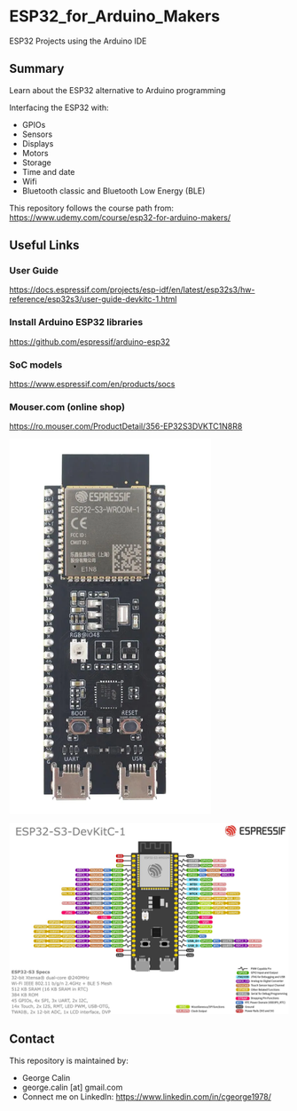 # ESP32_for_Arduino_Makers
ESP32 Projects using the Arduino IDE

## Summary
Learn about the ESP32 alternative to Arduino programming

Interfacing the ESP32 with:
* GPIOs
* Sensors
* Displays
* Motors
* Storage
* Time and date
* Wifi
* Bluetooth classic and Bluetooth Low Energy (BLE)

This repository follows the course path from: https://www.udemy.com/course/esp32-for-arduino-makers/

## Useful Links 
### User Guide
https://docs.espressif.com/projects/esp-idf/en/latest/esp32s3/hw-reference/esp32s3/user-guide-devkitc-1.html

### Install Arduino ESP32 libraries
https://github.com/espressif/arduino-esp32

### SoC models
https://www.espressif.com/en/products/socs

### Mouser.com (online shop)
https://ro.mouser.com/ProductDetail/356-EP32S3DVKTC1N8R8

![ESP32](2023-05-24_13-39-23.png)

![ESP32 Layout](ESP32-S3_DevKitC-1_pinlayout_v1.1.jpg)


## Contact
This repository is maintained by:
* George Calin
* george.calin [at] gmail.com
* Connect me on LinkedIn: https://www.linkedin.com/in/cgeorge1978/
